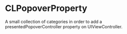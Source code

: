 CLPopoverProperty
=================

A small collection of categories in order to add a presentedPopoverController property on UIViewController.
